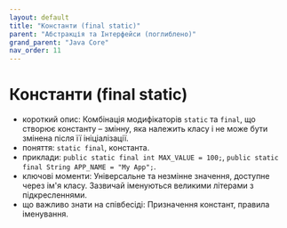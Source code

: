 ```yaml
---
layout: default
title: "Константи (final static)"
parent: "Абстракція та Інтерфейси (поглиблено)"
grand_parent: "Java Core"
nav_order: 11
---
```


# Константи (final static)

*   короткий опис: Комбінація модифікаторів `static` та `final`, що створює константу – змінну, яка належить класу і не може бути змінена після її ініціалізації.
*   поняття: `static final`, константа.
*   приклади: `public static final int MAX_VALUE = 100;`, `public static final String APP_NAME = "My App";`.
*   ключові моменти: Універсальне та незмінне значення, доступне через ім'я класу. Зазвичай іменуються великими літерами з підкресленнями.
*   що важливо знати на співбесіді: Призначення констант, правила іменування.
